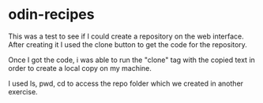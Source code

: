 # odin-recipes
This was a test to see if I could create a repository on the web interface.  After creating it I used the clone button to get the code for the repository.  

Once I got the code, i was able to run the "clone" tag with the copied text in order to create a local copy on my machine.

I used ls, pwd, cd to access the repo folder which we created in another exercise.
